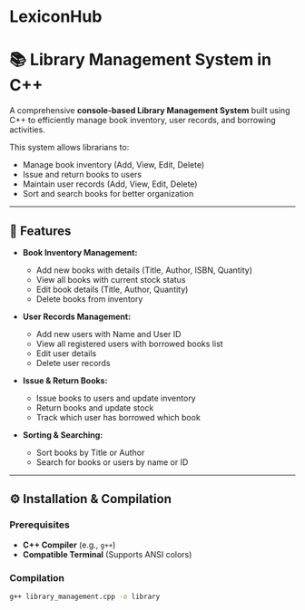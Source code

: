 # LexiconHub

# 📚 Library Management System in C++  

A comprehensive **console-based Library Management System** built using C++ to efficiently manage book inventory, user records, and borrowing activities.  

This system allows librarians to:  
- Manage book inventory (Add, View, Edit, Delete)  
- Issue and return books to users  
- Maintain user records (Add, View, Edit, Delete)  
- Sort and search books for better organization  

---

## 🎯 Features  

- **Book Inventory Management:**  
  - Add new books with details (Title, Author, ISBN, Quantity)  
  - View all books with current stock status  
  - Edit book details (Title, Author, Quantity)  
  - Delete books from inventory  

- **User Records Management:**  
  - Add new users with Name and User ID  
  - View all registered users with borrowed books list  
  - Edit user details  
  - Delete user records  

- **Issue & Return Books:**  
  - Issue books to users and update inventory  
  - Return books and update stock  
  - Track which user has borrowed which book  

- **Sorting & Searching:**  
  - Sort books by Title or Author  
  - Search for books or users by name or ID  

---

## ⚙️ Installation & Compilation  

### Prerequisites  
- **C++ Compiler** (e.g., `g++`)  
- **Compatible Terminal** (Supports ANSI colors)  

### Compilation  
```bash
g++ library_management.cpp -o library
